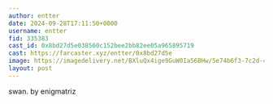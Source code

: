 ```yaml
---
author: entter
date: 2024-09-28T17:11:50+0000
username: entter
fid: 335383
cast_id: 0x8bd27d5e038560c152bee2bb82ee05a965895719
cast: https://farcaster.xyz/entter/0x8bd27d5e
image: https://imagedelivery.net/BXluQx4ige9GuW0Ia56BHw/5e74b6f3-7c2d-4988-98a2-fed3e667e900/original
layout: post
---
```


swan.
by enigmatriz

<img src='https://imagedelivery.net/BXluQx4ige9GuW0Ia56BHw/5e74b6f3-7c2d-4988-98a2-fed3e667e900/original' alt='' referrerpolicy='no-referrer'/>
